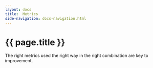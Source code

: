 ```yaml
---
layout: docs
title:  Metrics
side-navigation: docs-navigation.html
---
```


# {{ page.title }}

The right metrics used the right way in the right combination are key to improvement.